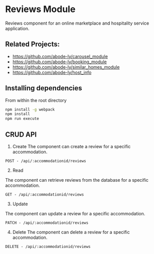 # Reviews Module
Reviews component for an online marketplace and hospitality service application.

## Related Projects:
- https://github.com/abode-ly/carousel_module
- https://github.com/abode-ly/booking_module
- https://github.com/abode-ly/similar_homes_module
- https://github.com/abode-ly/host_info

## Installing dependencies
From within the root directory

```sh
npm install -g webpack
npm install
npm run execute
```

## CRUD API
1) Create
The component can create a review for a specific accommodation.

```
POST - /api/:accommodationid/reviews
```
2) Read 

The component can retrieve reviews from the database for a specific accommodation.

```
GET - /api/:accommodationid/reviews
```
3) Update

The component can update a review for a specific accommodation.
```
PATCH - /api/:accommodationid/reviews
```
4) Delete
The component can delete a review for a specific accommodation.

```
DELETE - /api/:accommodationid/reviews
```


